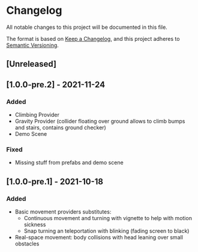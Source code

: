 # Changelog
All notable changes to this project will be documented in this file.

The format is based on [Keep a Changelog](https://keepachangelog.com/en/1.0.0/),
and this project adheres to [Semantic Versioning](https://semver.org/spec/v2.0.0.html).

## [Unreleased]

## [1.0.0-pre.2] - 2021-11-24
### Added
- Climbing Provider
- Gravity Provider (collider floating over ground allows to climb bumps and stairs, contains ground checker)
- Demo Scene

### Fixed
- Missing stuff from prefabs and demo scene

## [1.0.0-pre.1] - 2021-10-18
### Added
- Basic movement providers substitutes:
  - Continuous movement and turning with vignette to help with motion sickness
  - Snap turning an teleportation with blinking (fading screen to black)
- Real-space movement: body collisions with head leaning over small obstacles
